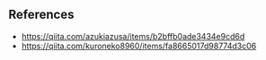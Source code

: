 ## References
- https://qiita.com/azukiazusa/items/b2bffb0ade3434e9cd6d
- https://qiita.com/kuroneko8960/items/fa8665017d98774d3c06